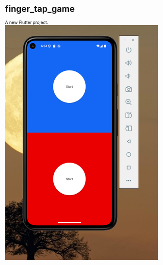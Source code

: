 # finger_tap_game

A new Flutter project.
  ![image alt](https://github.com/Balahariharan333/Finger_Tap_GameApp/blob/master/FingerTapGame%20Screenshots/Screenshot%202025-06-12%20063420.png?raw=true)
